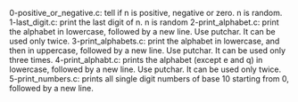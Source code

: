 0-positive_or_negative.c: tell if n is positive, negative or zero. n is random.
1-last_digit.c: print the last digit of n. n is random
2-print_alphabet.c: print the alphabet in lowercase, followed by a new line. Use putchar. It can be used only twice.
3-print_alphabets.c: print the alphabet in lowercase, and then in uppercase, followed by a new line. Use putchar. It can be used only three times.
4-print_alphabt.c: prints the alphabet (except e and q) in lowercase, followed by a new line. Use putchar. It can be used only twice.
5-print_numbers.c: prints all single digit numbers of base 10 starting from 0, followed by a new line.
